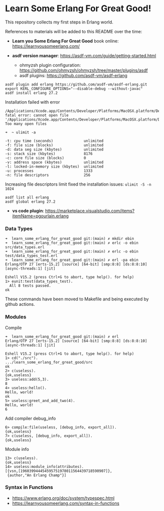 # Learn Some Erlang For Great Good!

This repository collects my first steps in Erlang world.

References to materials will be added to this README over the time:

* **Learn you Some Erlang For Great Good** book online: https://learnyousomeerlang.com/

* **asdf version manager**: https://asdf-vm.com/guide/getting-started.html
  * ohmyzsh plugin configuration: https://github.com/ohmyzsh/ohmyzsh/tree/master/plugins/asdf
  * asdf plugins: https://github.com/asdf-vm/asdf-erlang

```
asdf plugin add erlang https://github.com/asdf-vm/asdf-erlang.git
export KERL_CONFIGURE_OPTIONS="--disable-debug --without-javac"
asdf install erlang 27.2
```

Installation failed with error

```
/Applications/Xcode.app/Contents/Developer/Platforms/MacOSX.platform/Developer/SDKs/MacOSX.sdk/usr/include/unistd.h:639:10: fatal error: cannot open file '/Applications/Xcode.app/Contents/Developer/Platforms/MacOSX.platform/Developer/SDKs/MacOSX.sdk/usr/include/sys/select.h': Too many open files
```

```
➜  ~ ulimit -a

-t: cpu time (seconds)              unlimited
-f: file size (blocks)              unlimited
-d: data seg size (kbytes)          unlimited
-s: stack size (kbytes)             8176
-c: core file size (blocks)         0
-v: address space (kbytes)          unlimited
-l: locked-in-memory size (kbytes)  unlimited
-u: processes                       1333
-n: file descriptors                256
```

Increasing file descriptors limit fixed the installation issues: `ulimit -S -n 1024`

```
asdf list all erlang
asdf global erlang 27.2
```

* **vs code plugin**: https://marketplace.visualstudio.com/items?itemName=pgourlain.erlang

### Data Types

```
➜  learn_some_erlang_for_great_good git:(main) ✗ mkdir ebin
➜  learn_some_erlang_for_great_good git:(main) ✗ erlc -o ebin src/data_types.erl
➜  learn_some_erlang_for_great_good git:(main) ✗ erlc -o ebin test/data_types_test.erl
➜  learn_some_erlang_for_great_good git:(main) ✗ erl -pa ebin
Erlang/OTP 27 [erts-15.2] [source] [64-bit] [smp:8:8] [ds:8:8:10] [async-threads:1] [jit]

Eshell V15.2 (press Ctrl+G to abort, type help(). for help)
1> eunit:test(data_types_test).
  All 8 tests passed.
ok
```

These commands have been moved to Makefile and being executed by github actions.

### Modules

Compile

```
➜  learn_some_erlang_for_great_good git:(main) ✗ erl
Erlang/OTP 27 [erts-15.2] [source] [64-bit] [smp:8:8] [ds:8:8:10] [async-threads:1] [jit]

Eshell V15.2 (press Ctrl+G to abort, type help(). for help)
1> cd("./src").
.../learn_some_erlang_for_great_good/src
ok
2> c(useless).
{ok,useless}
3> useless:add(5,3).
8
4> useless:hello().
Hello, world!
ok
5> useless:greet_and_add_two(4).
Hello, world!
6
```

Add compiler debug_info
```
6> compile:file(useless, [debug_info, export_all]).
{ok,useless}
7> c(useless, [debug_info, export_all]).
{ok,useless}
```

Module info

```
13> c(useless).
{ok,useless}
14> useless:module_info(attributes).
[{vsn,[196039944454595751978011564439718590907]},
 {author,"An Erlang Champ"}]
```

### Syntax in Functions

* https://www.erlang.org/doc/system/typespec.html
* https://learnyousomeerlang.com/syntax-in-functions
